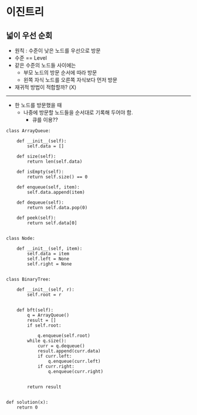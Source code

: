 # 이진트리

## 넓이 우선 순회

- 원칙 : 수준이 낮은 노드를 우선으로 방문
- 수준 == Level
- 같은 수준의 노드들 사이에는
  - 부모 노드의 방문 순서에 따라 방문
  - 왼쪽 자식 노드를 오른쪽 자식보다 먼저 방문
- 재귀적 방법이 적합할까? (X)

---

- 한 노드를 방문했을 때
  - 나중에 방문할 노드들을 순서대로 기록해 두어야 함.
    - 큐를 이용??

```
class ArrayQueue:

    def __init__(self):
        self.data = []

    def size(self):
        return len(self.data)

    def isEmpty(self):
        return self.size() == 0

    def enqueue(self, item):
        self.data.append(item)

    def dequeue(self):
        return self.data.pop(0)

    def peek(self):
        return self.data[0]


class Node:

    def __init__(self, item):
        self.data = item
        self.left = None
        self.right = None


class BinaryTree:

    def __init__(self, r):
        self.root = r


    def bft(self):
        q = ArrayQueue()
        result = []
        if self.root:

            q.enqueue(self.root)
        while q.size():
            curr = q.dequeue()
            result.append(curr.data)
            if curr.left:
                q.enqueue(curr.left)
            if curr.right:
                q.enqueue(curr.right)


        return result


def solution(x):
    return 0
```
